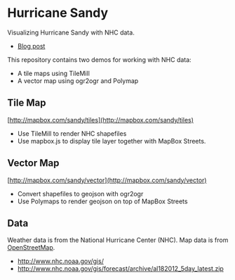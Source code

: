 # Hurricane Sandy

Visualizing Hurricane Sandy with NHC data.

- [Blog post](http://mapbox.com/blog)

This repository contains two demos for working with NHC data:

- A tile maps using TileMill
- A vector map using ogr2ogr and Polymap

## Tile Map

[http://mapbox.com/sandy/tiles](http://mapbox.com/sandy/tiles)

- Use TileMill to render NHC shapefiles
- Use mapbox.js to display tile layer together with MapBox Streets.

## Vector Map

[http://mapbox.com/sandy/vector](http://mapbox.com/sandy/vector)

- Convert shapefiles to geojson with ogr2ogr
- Use Polymaps to render geojson on top of MapBox Streets

## Data

Weather data is from the National Hurricane Center (NHC). Map data is from [OpenStreetMap](http://www.openstreetmap.org/).

- http://www.nhc.noaa.gov/gis/
- http://www.nhc.noaa.gov/gis/forecast/archive/al182012_5day_latest.zip